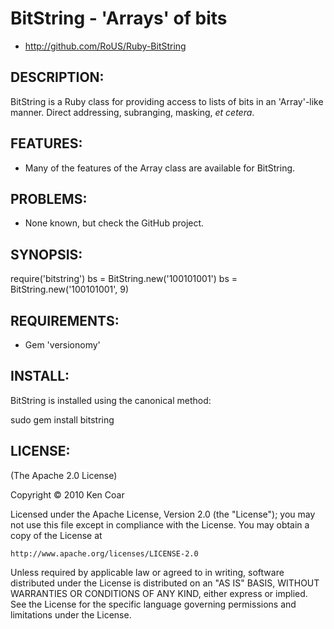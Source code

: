 # BitString - 'Arrays' of bits

* http://github.com/RoUS/Ruby-BitString

## DESCRIPTION:

BitString is a Ruby class for providing access to lists of bits in
an 'Array'-like manner.  Direct addressing, subranging, masking,
_et cetera_.


## FEATURES:

* Many of the features of the Array class are available for BitString.

## PROBLEMS:

* None known, but check the GitHub project.

## SYNOPSIS:

  require('bitstring')
  bs = BitString.new('100101001')
  bs = BitString.new('100101001', 9)

## REQUIREMENTS:

* Gem 'versionomy'

## INSTALL:

BitString is installed using the canonical method:

  sudo gem install bitstring

## LICENSE:

(The Apache 2.0 License)

Copyright © 2010 Ken Coar

Licensed under the Apache License, Version 2.0 (the "License"); you
may not use this file except in compliance with the License. You may
obtain a copy of the License at

    http://www.apache.org/licenses/LICENSE-2.0

Unless required by applicable law or agreed to in writing, software
distributed under the License is distributed on an "AS IS" BASIS,
WITHOUT WARRANTIES OR CONDITIONS OF ANY KIND, either express or
implied. See the License for the specific language governing
permissions and limitations under the License.

